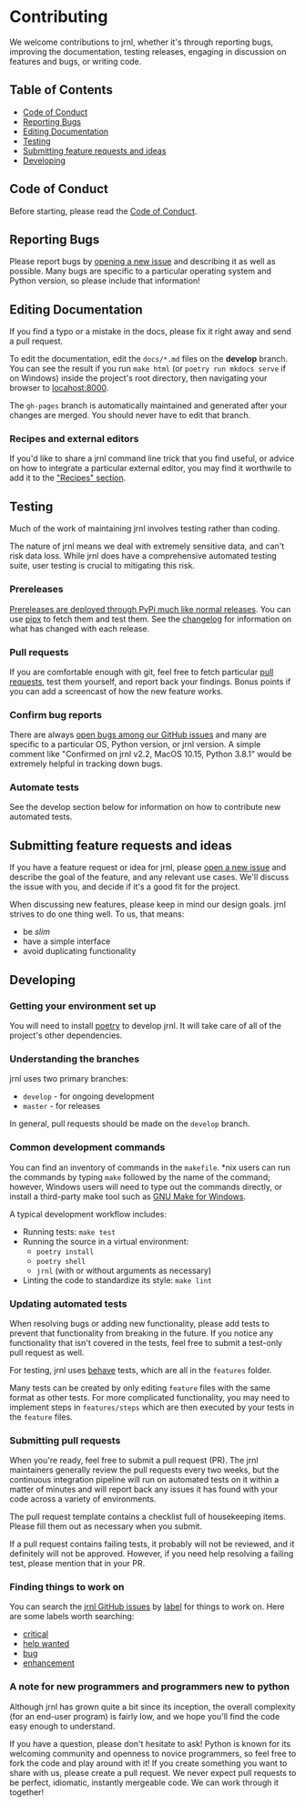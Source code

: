 # Contributing

We welcome contributions to jrnl, whether it's through reporting bugs, improving the documentation, testing releases, engaging in discussion on features and bugs, or writing code.

## Table of Contents
 * [Code of Conduct](#code-of-conduct)
 * [Reporting Bugs](#reporting-bugs)
 * [Editing Documentation](#editing-documentation)
 * [Testing](#testing)
 * [Submitting feature requests and ideas](#submitting-feature-requests-and-ideas)
 * [Developing](#developing)

## Code of Conduct

Before starting, please read the [Code of Conduct](CODE_OF_CONDUCT.md).

## Reporting Bugs

Please report bugs by [opening a new issue](https://github.com/jrnl-org/jrnl/issues/new/choose) and describing it as well as possible. Many bugs are specific to a particular operating system and Python version, so please include that information!

## Editing Documentation

If you find a typo or a mistake in the docs, please fix it right away and send a pull request.

To edit the documentation, edit the `docs/*.md` files on the **develop** branch. You can see the result if you run `make html` (or `poetry run mkdocs serve` if on Windows) inside the project's root directory, then navigating your browser to [locahost:8000](http://localhost:8000).

The `gh-pages` branch is automatically maintained and generated after your changes are merged. You should never have to edit that branch.

### Recipes and external editors

If you'd like to share a jrnl command line trick that you find useful, or advice on how to integrate a particular external editor, you may find it worthwile to add it to the ["Recipes" section](docs/recipes.md).

## Testing

Much of the work of maintaining jrnl involves testing rather than coding.

The nature of jrnl means we deal with extremely sensitive data, and can't risk data loss. While jrnl does have a comprehensive automated testing suite, user testing is crucial to mitigating this risk.

### Prereleases

[Prereleases are deployed through PyPi much like normal releases](https://pypi.org/project/jrnl/#history). You can use [pipx](https://pypi.org/project/pipx/) to fetch them and test them. See the [changelog](CHANGELOG.md) for information on what has changed with each release.

### Pull requests

If you are comfortable enough with git, feel free to fetch particular [pull requests](https://github.com/jrnl-org/jrnl/pulls), test them yourself, and report back your findings. Bonus points if you can add a screencast of how the new feature works.

### Confirm bug reports

There are always [open bugs among our GitHub issues](https://github.com/jrnl-org/jrnl/issues?q=is%3Aissue+is%3Aopen+label%3Abug) and many are specific to a particular OS, Python version, or jrnl version. A simple comment like "Confirmed on jrnl v2.2, MacOS 10.15, Python 3.8.1" would be extremely helpful in tracking down bugs.

### Automate tests

See the develop section below for information on how to contribute new automated tests.

## Submitting feature requests and ideas

If you have a feature request or idea for jrnl, please [open a new issue](https://github.com/jrnl-org/jrnl/issues/new/choose) and describe the goal of the feature, and any relevant use cases. We'll discuss the issue with you, and decide if it's a good fit for the project.

When discussing new features, please keep in mind our design goals. jrnl strives to do one thing well. To us, that means:

* be _slim_
* have a simple interface
* avoid duplicating functionality

## Developing

### Getting your environment set up

You will need to install [poetry](https://poetry.eustace.io/) to develop jrnl. It will take care of all of the project's other dependencies.

### Understanding the branches

jrnl uses two primary branches:

 * `develop` - for ongoing development
 * `master` - for releases

In general, pull requests should be made on the `develop` branch.

### Common development commands

You can find an inventory of commands in the `makefile`. \*nix users can run the commands by typing `make` followed by the name of the command; however, Windows users will need to type out the commands directly, or install a third-party make tool such as [GNU Make for Windows](http://gnuwin32.sourceforge.net/packages/make.htm).

A typical development workflow includes:

 * Running tests: `make test`
 * Running the source in a virtual environment:
   * `poetry install`
   * `poetry shell`
   * `jrnl` (with or without arguments as necessary)
 * Linting the code to standardize its style: `make lint`

### Updating automated tests

When resolving bugs or adding new functionality, please add tests to prevent that functionality from breaking in the future. If you notice any functionality that isn't covered in the tests, feel free to submit a test-only pull request as well.

For testing, jrnl uses [behave](https://behave.readthedocs.io/) tests, which are all in the `features` folder.

Many tests can be created by only editing `feature` files with the same format as other tests. For more complicated functionality, you may need to implement steps in `features/steps` which are then executed by your tests in the `feature` files.

### Submitting pull requests

When you're ready, feel free to submit a pull request (PR). The jrnl maintainers generally review the pull requests every two weeks, but the continuous integration pipeline will run on automated tests on it within a matter of minutes and will report back any issues it has found with your code across a variety of environments.

The pull request template contains a checklist full of housekeeping items. Please fill them out as necessary when you submit.

If a pull request contains failing tests, it probably will not be reviewed, and it definitely will not be approved. However, if you need help resolving a failing test, please mention that in your PR.

### Finding things to work on

You can search the [jrnl GitHub issues](https://github.com/jrnl-org/jrnl/issues) by [label](https://github.com/jrnl-org/jrnl/labels) for things to work on. Here are some labels worth searching:

* [critical](https://github.com/jrnl-org/jrnl/labels/critical)
* [help wanted](https://github.com/jrnl-org/jrnl/labels/help%20wanted)
* [bug](https://github.com/jrnl-org/jrnl/labels/bug)
* [enhancement](https://github.com/jrnl-org/jrnl/labels/enhancement)

### A note for new programmers and programmers new to python

Although jrnl has grown quite a bit since its inception, the overall complexity (for an end-user program) is fairly low, and we hope you'll find the code easy enough to understand.

If you have a question, please don't hesitate to ask! Python is known for its welcoming community and openness to novice programmers, so feel free to fork the code and play around with it! If you create something you want to share with us, please create a pull request. We never expect pull requests to be perfect, idiomatic, instantly mergeable code. We can work through it together!
